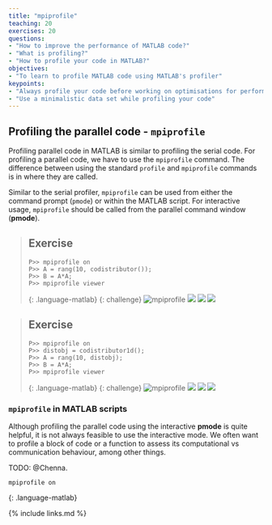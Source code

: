 ```yaml
---
title: "mpiprofile"
teaching: 20
exercises: 20
questions:
- "How to improve the performance of MATLAB code?"
- "What is profiling?"
- "How to profile your code in MATLAB?"
objectives:
- "To learn to profile MATLAB code using MATLAB's profiler"
keypoints:
- "Always profile your code before working on optimisations for performance"
- "Use a minimalistic data set while profiling your code"
---
```

## Profiling the parallel code - `mpiprofile`
Profiling parallel code in MATLAB is similar to profiling the 
serial code. For profiling a parallel code, we have to use the 
`mpiprofile` command. The difference between using the standard 
`profile` and `mpiprofile` commands is in where they are called.

Similar to the serial profiler, `mpiprofile` can be used from 
either the command prompt (`pmode`) or within the MATLAB script.
For interactive usage, `mpiprofile` should be called from the
parallel command window (**pmode**).

> ## Exercise
> ~~~
> P>> mpiprofile on
> P>> A = rang(10, codistributor());
> P>> B = A*A;
> P>> mpiprofile viewer
> ~~~
> {: .language-matlab}
{: challenge}
![mpiprofile](../fig/mpiprofile-ex1-defaultdistr-1.png)
![](../fig/mpiprofile-ex1-defaultdistr-2.png)
![](../fig/mpiprofile-ex1-defaultdistr-3.png)
![](../fig/mpiprofile-ex1-defaultdistr-4.png)

> ## Exercise
> ~~~
> P>> mpiprofile on
> P>> distobj = codistributor1d();
> P>> A = rang(10, distobj);
> P>> B = A*A;
> P>> mpiprofile viewer
> ~~~
> {: .language-matlab}
{: challenge}
![mpiprofile](../fig/mpiprofile-ex1-rowwisedistr-1.png)
![](../fig/mpiprofile-ex1-rowwisedistr-2.png)
![](../fig/mpiprofile-ex1-rowwisedistr-3.png)
![](../fig/mpiprofile-ex1-rowwisedistr-4.png)



### `mpiprofile` in MATLAB scripts
Although profiling the parallel code using the interactive **pmode**
is quite helpful, it is not always feasible to use the interactive mode.
We often want to profile a block of code or a function to assess its 
computational vs communication behaviour, among other things.

TODO: @Chenna. 

~~~
mpiprofile on
~~~
{: .language-matlab}

{% include links.md %}

